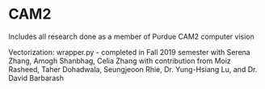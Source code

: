 # CAM2
Includes all research done as a member of Purdue CAM2 computer vision

Vectorization: wrapper.py - completed in Fall 2019 semester with Serena Zhang, Amogh Shanbhag, Celia Zhang with contribution from Moiz Rasheed, Taher Dohadwala, Seungjeoon Rhie, Dr. Yung-Hsiang Lu, and Dr. David Barbarash
